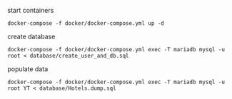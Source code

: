 start containers
```
docker-compose -f docker/docker-compose.yml up -d
```



create database
```
docker-compose -f docker/docker-compose.yml exec -T mariadb mysql -u root < database/create_user_and_db.sql
```

populate data 
```
docker-compose -f docker/docker-compose.yml exec -T mariadb mysql -u root YT < database/Hotels.dump.sql
```

